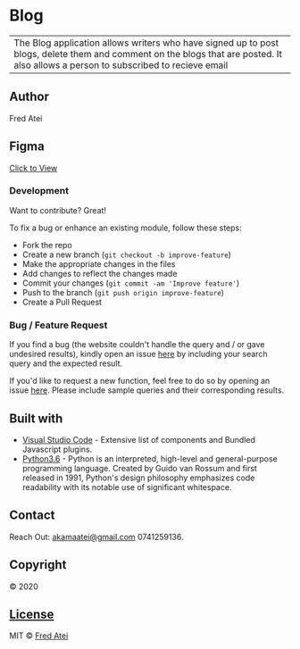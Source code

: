 # Blog
<table>
<tr>
<td>
The Blog application allows writers who have signed up to post blogs, delete them and comment on the blogs that are posted. It also allows a person to subscribed to recieve email 
</td>
</tr>
</table>

## Author
Fred Atei

## Figma

[Click to View]()

### Development
Want to contribute? Great!

To fix a bug or enhance an existing module, follow these steps:

- Fork the repo
- Create a new branch (`git checkout -b improve-feature`)
- Make the appropriate changes in the files
- Add changes to reflect the changes made
- Commit your changes (`git commit -am 'Improve feature'`)
- Push to the branch (`git push origin improve-feature`)
- Create a Pull Request 

### Bug / Feature Request

If you find a bug (the website couldn't handle the query and / or gave undesired results), kindly open an issue [here](https://fredatei.github.io/blog/issues/new) by including your search query and the expected result.

If you'd like to request a new function, feel free to do so by opening an issue [here](https://fredatei.github.io/blog/issues/new). Please include sample queries and their corresponding results.


## Built with 

- [Visual Studio Code](https://code.visualstudio.com/) - Extensive list of components and  Bundled Javascript plugins.
- [Python3.6](https://www.python.org/) - Python is an interpreted, high-level and general-purpose programming language. Created by Guido van Rossum and first released in 1991, Python's design philosophy emphasizes code readability with its notable use of significant whitespace.

## Contact

Reach Out: akamaatei@gmail.com
           0741259136.   

## Copyright
© 2020

## [License](https://github.com/FredAtei/blog/blob/master/LICENSE)

MIT © [Fred Atei ](https://github.com/FredAtei/blog)